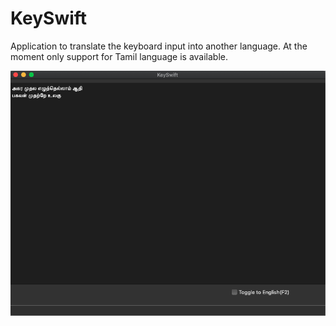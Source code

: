 # KeySwift

Application to translate the keyboard input into another language. At the moment only support for Tamil language is available.

![Image of KeySwift](https://github.com/Harishbala/KeySwift/blob/master/KeySwift.png)
